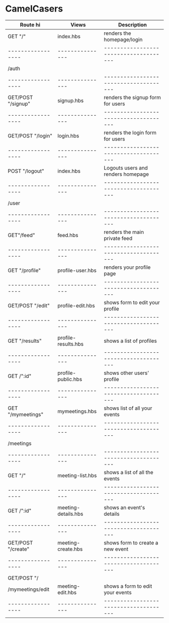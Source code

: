 # CamelCasers

| Route    hi        |    Views       |          Description                |
| -----------------| ---------------|-------------------------------------|
|GET "/"	   | index.hbs      | renders the homepage/login          |
| -----------------| ---------------|-------------------------------------|
| /auth	           |                |                                     |
| -----------------| ---------------|-------------------------------------|
|GET/POST "/signup"| signup.hbs     | renders the signup form for users   |
| -----------------| ---------------|-------------------------------------|
| GET/POST "/login"|   login.hbs    | renders the login form for users    |
| -----------------| ---------------|-------------------------------------|
|POST "/logout"    | index.hbs      | Logouts users and renders homepage  |
| -----------------| ---------------|-------------------------------------|
| /user            |                |                                     |	
| -----------------| ---------------|-------------------------------------|
|GET"/feed"        | feed.hbs       | renders the main private feed       |
| -----------------| ---------------|-------------------------------------|
| GET "/profile"   |profile-user.hbs| renders your profile page           |
| -----------------| ---------------|-------------------------------------|
|GET/POST "/edit"  |profile-edit.hbs| shows form to edit your profile     |
| -----------------| ---------------|-------------------------------------|
| GET "/results"   |profile-results.hbs|    shows a list of profiles      |			
| -----------------| ---------------|-------------------------------------|
| GET /":id"       |profile-public.hbs|   shows other users’ profile      |	
| -----------------| ---------------|-------------------------------------|
|GET "/mymeetings" |mymeetings.hbs  | shows list of all your events       |
| -----------------| ---------------|-------------------------------------|
| /meetings        |                |                                     |
| -----------------| ---------------|-------------------------------------|
|GET "/"           |meeting-list.hbs| shows a list of all the events      |
| -----------------| ---------------|-------------------------------------|
| GET /":id"       |meeting-details.hbs|   shows an event's details       |	
| -----------------| ---------------|-------------------------------------|
|GET/POST "/create"|meeting-create.hbs| shows form to create a new event  |
| -----------------| ---------------|-------------------------------------|
| GET/POST "/
/mymeetings/edit   |meeting-edit.hbs|   shows a form to edit your events  |
| -----------------| ---------------|-------------------------------------|
